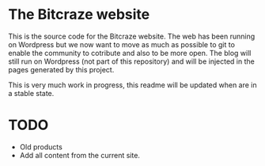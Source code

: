 # The Bitcraze website

This is the source code for the Bitcraze website. The web has been running on 
Wordpress but we now want to move as much as possible to git to enable the 
community to cotribute and also to be more open. The blog will still run on 
Wordpress (not part of this repository) and will be injected in the pages 
generated by this project. 

This is very much work in progress, this readme will be updated when are in a 
stable state.

# TODO

* Old products
* Add all content from the current site.
